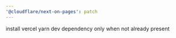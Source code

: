 ```yaml
---
'@cloudflare/next-on-pages': patch
---
```


install vercel yarn dev dependency only when not already present

